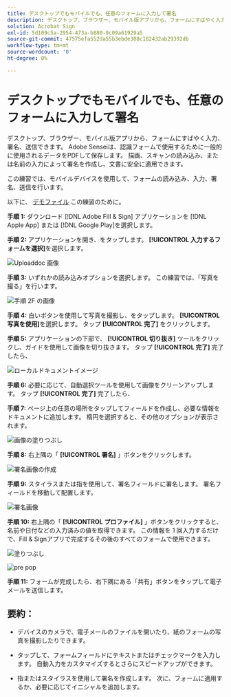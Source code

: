 ```yaml
---
title: デスクトップでもモバイルでも、任意のフォームに入力して署名
description: デスクトップ、ブラウザー、モバイル版アプリから、フォームにすばやく入力、署名、送信できます
solution: Acrobat Sign
exl-id: 5d109c5a-2954-473a-b880-9c09a61929a5
source-git-commit: 47575efa552da55b3ebde308c182432ab29392db
workflow-type: tm+mt
source-wordcount: '0'
ht-degree: 0%

---
```


# デスクトップでもモバイルでも、任意のフォームに入力して署名

デスクトップ、ブラウザー、モバイル版アプリから、フォームにすばやく入力、署名、送信できます。 Adobe Senseiは、認識フォームで使用するために一般的に使用されるデータをPDFして保存します。 描画、スキャンの読み込み、または名前の入力によって署名を作成し、文書に安全に適用できます。

この練習では、モバイルデバイスを使用して、フォームの読み込み、入力、署名、送信を行います。

以下に、 [デモファイル](assets/03_FillSignScan.zip) この練習のために。

**手順 1:** ダウンロード [!DNL Adobe Fill & Sign] アプリケーションを [!DNL Apple App] または [!DNL Google Play]を選択します。

**手順 2:** アプリケーションを開き、をタップします。 **[!UICONTROL 入力するフォームを選択]**&#x200B;を選択します。

![Uploaddoc 画像](assets/mobilescan.jpg)

**手順 3:** いずれかの読み込みオプションを選択します。 この練習では、「写真を撮る」を行います。

![手順 2F の画像](assets/Step2F.jpg)

**手順 4:** 白いボタンを使用して写真を撮影し、をタップします。 **[!UICONTROL 写真を使用]**&#x200B;を選択します。 タップ **[!UICONTROL 完了]** をクリックします。

**手順 5:** アプリケーションの下部で、 **[!UICONTROL 切り抜き]** ツールをクリックし、ガイドを使用して画像を切り抜きます。 タップ **[!UICONTROL 完了]** 完了したら、

![ローカルドキュメントイメージ](assets/localdoc.jpg)

**手順 6:** 必要に応じて、自動選択ツールを使用して画像をクリーンアップします。 タップ **[!UICONTROL 完了]** 完了したら、

**手順 7:** ページ上の任意の場所をタップしてフィールドを作成し、必要な情報をドキュメントに追加します。 楕円を選択すると、その他のオプションが表示されます。

![画像の塗りつぶし](assets/fill.jpg)


**手順 8:** 右上隅の「 **[!UICONTROL 署名]** 」ボタンをクリックします。

![署名画像の作成](assets/createsign.jpg)

**手順 9:** スタイラスまたは指を使用して、署名フィールドに署名します。 署名フィールドを移動して配置します。

![署名画像](assets/sign.jpg)

**手順 10:** 右上隅の「 **[!UICONTROL プロファイル]** 」ボタンをクリックすると、名前や日付などの入力済みの値を取得できます。 この情報を 1 回入力するだけで、Fill &amp; Signアプリで完成するその後のすべてのフォームで使用できます。

![塗りつぶし](assets/filled.jpg)

![pre pop](assets/prepop.jpg)

**手順 11:** フォームが完成したら、右下隅にある「共有」ボタンをタップして電子メールを送信します。

## 要約：

* デバイスのカメラで、電子メールのファイルを開いたり、紙のフォームの写真を撮影したりできます。

* タップして、フォームフィールドにテキストまたはチェックマークを入力します。 自動入力をカスタマイズするとさらにスピードアップができます。

* 指またはスタイラスを使用して署名を作成します。 次に、フォームに適用するか、必要に応じてイニシャルを追加します。
